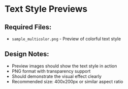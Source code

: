 # Text Style Previews

## Required Files:
- `sample_multicolor.png` - Preview of colorful text style

## Design Notes:
- Preview images should show the text style in action
- PNG format with transparency support
- Should demonstrate the visual effect clearly
- Recommended size: 400x200px or similar aspect ratio
